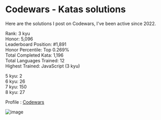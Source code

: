 # Codewars - Katas solutions

Here are the solutions I post on Codewars, I've been active since 2022.

Rank: 3 kyu  
Honor: 5,096  
Leaderboard Position: #1,891  
Honor Percentile: Top 0.269%  
Total Completed Kata: 1,196  
Total Languages Trained: 12  
Highest Trained: JavaScript (3 kyu)

5 kyu: 2  
6 kyu: 26  
7 kyu: 150  
8 kyu: 27  

Profile : [Codewars](https://www.codewars.com/users/Sancti0n)

![image](https://www.codewars.com/users/Sancti0n/badges/large)